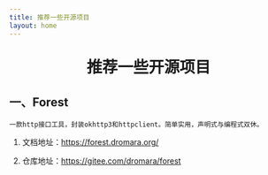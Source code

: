 ```yaml
---
title: 推荐一些开源项目
layout: home
---
```


# 推荐一些开源项目

##  一、Forest 
    
    一款http接口工具，封装okhttp3和httpclient。简单实用，声明式与编程式双休。

1. 文档地址：https://forest.dromara.org/
   
2. 仓库地址：https://gitee.com/dromara/forest



<style>
    #推荐一些开源项目{
        text-align:center;
        margin-top:30px
    }
</style>